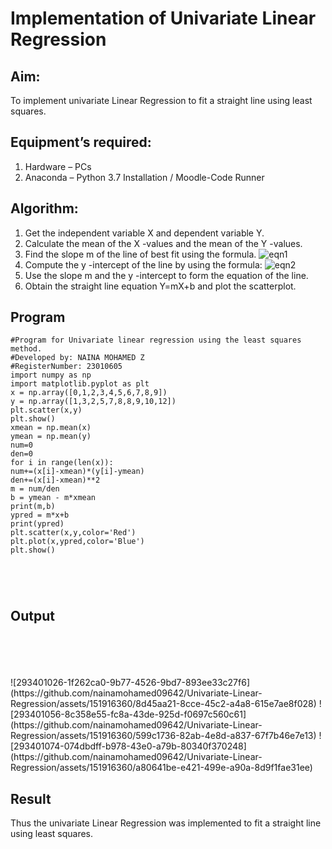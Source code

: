 # Implementation of Univariate Linear Regression
## Aim:
To implement univariate Linear Regression to fit a straight line using least squares.
## Equipment’s required:
1.	Hardware – PCs
2.	Anaconda – Python 3.7 Installation / Moodle-Code Runner
## Algorithm:
1.	Get the independent variable X and dependent variable Y.
2.	Calculate the mean of the X -values and the mean of the Y -values.
3.	Find the slope m of the line of best fit using the formula.
 ![eqn1](./eq1.jpg)
4.	Compute the y -intercept of the line by using the formula:
![eqn2](./eq2.jpg)  
5.	Use the slope m and the y -intercept to form the equation of the line.
6.	Obtain the straight line equation Y=mX+b and plot the scatterplot.
## Program
```
#Program for Univariate linear regression using the least squares method.
#Developed by: NAINA MOHAMED Z
#RegisterNumber: 23010605
import numpy as np
import matplotlib.pyplot as plt
x = np.array([0,1,2,3,4,5,6,7,8,9])
y = np.array([1,3,2,5,7,8,8,9,10,12])
plt.scatter(x,y)
plt.show()
xmean = np.mean(x)
ymean = np.mean(y)
num=0
den=0
for i in range(len(x)):
num+=(x[i]-xmean)*(y[i]-ymean)
den+=(x[i]-xmean)**2
m = num/den
b = ymean - m*xmean
print(m,b)
ypred = m*x+b
print(ypred)
plt.scatter(x,y,color='Red')
plt.plot(x,ypred,color='Blue')
plt.show()





```
## Output
</br>
</br>
</br>
</br>
![293401026-1f262ca0-9b77-4526-9bd7-893ee33c27f6](https://github.com/nainamohamed09642/Univariate-Linear-Regression/assets/151916360/8d45aa21-8cce-45c2-a4a8-615e7ae8f028)
![293401056-8c358e55-fc8a-43de-925d-f0697c560c61](https://github.com/nainamohamed09642/Univariate-Linear-Regression/assets/151916360/599c1736-82ab-4e8d-a837-67f7b46e7e13)
![293401074-074dbdff-b978-43e0-a79b-80340f370248](https://github.com/nainamohamed09642/Univariate-Linear-Regression/assets/151916360/a80641be-e421-499e-a90a-8d9f1fae31ee)

## Result
Thus the univariate Linear Regression was implemented to fit a straight line using least squares.
